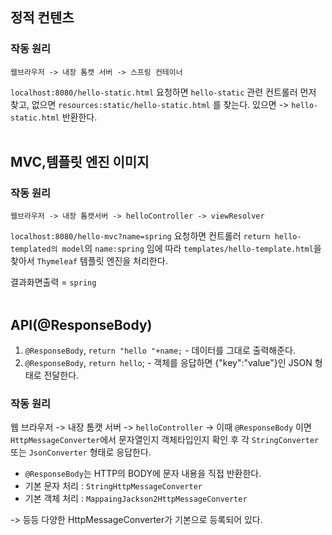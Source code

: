 ## 정적 컨텐츠
### 작동 원리
`웹브라우저 -> 내장 톰캣 서버 -> 스프링 컨테이너`

`localhost:8080/hello-static.html` 요청하면
`hello-static` 관련 컨트롤러 먼저 찾고, 없으면 `resources:static/hello-static.html` 를 찾는다.
있으면 -> `hello-static.html` 반환한다.
<br>
<br>

## MVC,템플릿 엔진 이미지
### 작동 원리
`웹브라우저 -> 내장 톰캣서버 -> helloController -> viewResolver`

`localhost:8080/hello-mvc?name=spring` 요청하면 
컨트롤러 `return hello-templated의 model`의 `name:spring` 임에 따라
`templates/hello-template.html`을 찾아서 
`Thymeleaf` 템플릿 엔진을 처리한다.


결과화면출력 = `spring`
<br>
<br>

## API(@ResponseBody)
1. `@ResponseBody`, `return "hello "+name;` - 데이터를 그대로 출력해준다.
2. `@ResponseBody`, `return hello`; - 객체를 응답하면  {"key":"value"}인 JSON 형태로 전달한다.

### 작동 원리
웹 브라우저 -> 내장 톰캣 서버 -> `helloController` -> 이때 `@ResponseBody` 이면 `HttpMessageConverter`에서 문자열인지 객체타입인지 확인 후 각 `StringConverter` 또는 `JsonConverter` 형태로 응답한다.

- `@ResponseBody`는 HTTP의 BODY에 문자 내용을 직접 반환한다.
- 기본 문자 처리 : `StringHttpMessageConverter`
- 기본 객체 처리 : `MappaingJackson2HttpMessageConverter`

-> 등등 다양한 HttpMessageConverter가 기본으로 등록되어 있다.
